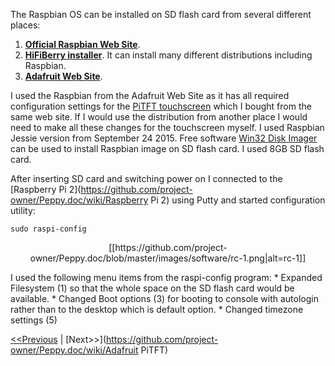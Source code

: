 The Raspbian OS can be installed on SD flash card from several different places:

1. [**Official Raspbian Web Site**](https://www.raspbian.org/).
2. [**HiFiBerry installer**](https://www.hifiberry.com/guides/hifiberry-installer/). It can install many different distributions including Raspbian.
3. [**Adafruit Web Site**](https://learn.adafruit.com/adafruit-pitft-3-dot-5-touch-screen-for-raspberry-pi/easy-install).

I used the Raspbian from the Adafruit Web Site as it has all required configuration settings for the [PiTFT touchscreen](https://github.com/project-owner/Peppy.doc/wiki/Touchscreen) which I bought from the same web site. If I would use the distribution from another place I would need to make all these changes for the touchscreen myself. I used Raspbian Jessie version from September 24 2015. Free software [Win32 Disk Imager](https://sourceforge.net/projects/win32diskimager/) can be used to install Raspbian image on SD flash card. I used 8GB SD flash card.

After inserting SD card and switching power on I connected to the [Raspberry Pi 2](https://github.com/project-owner/Peppy.doc/wiki/Raspberry Pi 2) using Putty and started configuration utility:
```
sudo raspi-config
```
<p align="center">
[[https://github.com/project-owner/Peppy.doc/blob/master/images/software/rc-1.png|alt=rc-1]]
</p>
I used the following menu items from the raspi-config program:
* Expanded Filesystem (1) so that the whole space on the SD flash card would be available.
* Changed Boot options (3) for booting to console with autologin rather than to the desktop which is default option.
* Changed timezone settings (5)

[<<Previous](https://github.com/project-owner/Peppy.doc/wiki/Software) | [Next>>](https://github.com/project-owner/Peppy.doc/wiki/Adafruit PiTFT)